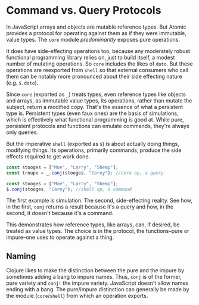 # Command vs. Query Protocols

In JavaScript arrays and objects are mutable reference types.  But Atomic provides a protocol for operating against them as if they were immutable, value types.  The `core` module *predominantly* exposes pure operations.

It does have side-effecting operations too, because any moderately robust functional programming library relies on, just to build itself, a modest number of mutating operations.  So `core` includes the likes of `doto`.  But these operations are reexported from `shell` so that external consumers who call them can be notably more pronounced about their side effecting nature (e.g. `$.doto`).

Since `core` (exported as `_`) treats types, even reference types like objects and arrays, as immutable value types, its operations, rather than mutate the subject, return a modified copy.  That's the essence of what a persistent type is.  Persistent types (even faux ones) are the basis of simulations, which is effectively what functional programming is good at.  While pure, persistent protocols and functions can emulate commands, they're always only queries.

But the imperative `shell` (exported as `$`) is about actually doing things, modifying things.  Its operations, primarily commands, produce the side effects required to get work done.

```js
const stooges = ["Moe", "Larry", "Shemp"];
const troupe = _.conj(stooges, "Corey"); //core op, a query
```

```js
const stooges = ["Moe", "Larry", "Shemp"];
$.conj(stooges, "Corey"); //shell op, a command
```

The first example is simulation.  The second, side-effecting reality.  See how, in the first, `conj` returns a result because it's a query and how, in the second, it doesn't because it's a command.

This demonstrates how reference types, like arrays, can, if desired, be treated as value types.  The choice is in the protocol, the functions–pure or impure–one uses to operate against a thing.

## Naming

Clojure likes to make the distinction between the pure and the impure by sometimes adding a bang to impure names.  Thus, `conj` is of the former, pure variety and `conj!` the impure variety.  JavaScript doesn't allow names ending with a bang.  The pure/impure distinction can generally be made by the module (`core`/`shell`) from which an operation exports.
